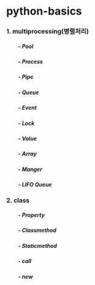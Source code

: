 # python-basics
### 1. multiprocessing(병렬처리)
##### &ensp;&ensp;&ensp;&ensp; - Pool
##### &ensp;&ensp;&ensp;&ensp; - Process
##### &ensp;&ensp;&ensp;&ensp; - Pipe
##### &ensp;&ensp;&ensp;&ensp; - Queue
##### &ensp;&ensp;&ensp;&ensp; - Event
##### &ensp;&ensp;&ensp;&ensp; - Lock
##### &ensp;&ensp;&ensp;&ensp; - Value
##### &ensp;&ensp;&ensp;&ensp; - Array
##### &ensp;&ensp;&ensp;&ensp; - Manger
##### &ensp;&ensp;&ensp;&ensp; - LIFO Queue

### 2. class
##### &ensp;&ensp;&ensp;&ensp; - Property
##### &ensp;&ensp;&ensp;&ensp; - Classmethod
##### &ensp;&ensp;&ensp;&ensp; - Staticmethod
##### &ensp;&ensp;&ensp;&ensp; - __call__
##### &ensp;&ensp;&ensp;&ensp; - __new__